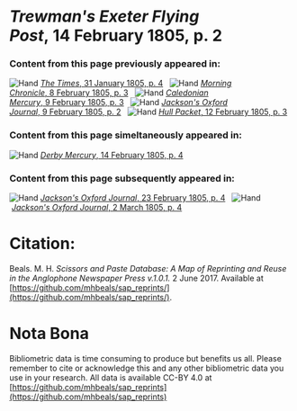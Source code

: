 # *Trewman's Exeter Flying Post*, 14 February 1805, p. 2  
  
### Content from this page previously appeared in:  
![Hand](http://scissorsandpaste.net/wp-content/uploads/2017/06/smallhandpointer.png) [*The Times*, 31 January 1805, p. 4](https://mhbeals.github.io/sap_html/The-Times/The-Times-31-January-1805-p-4)  
![Hand](http://scissorsandpaste.net/wp-content/uploads/2017/06/smallhandpointer.png) [*Morning Chronicle*, 8 February 1805, p. 3](https://mhbeals.github.io/sap_html/Morning-Chronicle/Morning-Chronicle-8-February-1805-p-3)  
![Hand](http://scissorsandpaste.net/wp-content/uploads/2017/06/smallhandpointer.png) [*Caledonian Mercury*, 9 February 1805, p. 3](https://mhbeals.github.io/sap_html/Caledonian-Mercury/Caledonian-Mercury-9-February-1805-p-3)  
![Hand](http://scissorsandpaste.net/wp-content/uploads/2017/06/smallhandpointer.png) [*Jackson's Oxford Journal*, 9 February 1805, p. 2](https://mhbeals.github.io/sap_html/Jackson's-Oxford-Journal/Jackson's-Oxford-Journal-9-February-1805-p-2)  
![Hand](http://scissorsandpaste.net/wp-content/uploads/2017/06/smallhandpointer.png) [*Hull Packet*, 12 February 1805, p. 3](https://mhbeals.github.io/sap_html/Hull-Packet/Hull-Packet-12-February-1805-p-3)  
  
### Content from this page simeltaneously appeared in:  
![Hand](http://scissorsandpaste.net/wp-content/uploads/2017/06/smallhandpointer.png) [*Derby Mercury*, 14 February 1805, p. 4](https://mhbeals.github.io/sap_html/Derby-Mercury/Derby-Mercury-14-February-1805-p-4)  
  
### Content from this page subsequently appeared in:  
![Hand](http://scissorsandpaste.net/wp-content/uploads/2017/06/smallhandpointer.png) [*Jackson's Oxford Journal*, 23 February 1805, p. 4](https://mhbeals.github.io/sap_html/Jackson's-Oxford-Journal/Jackson's-Oxford-Journal-23-February-1805-p-4)  
![Hand](http://scissorsandpaste.net/wp-content/uploads/2017/06/smallhandpointer.png) [*Jackson's Oxford Journal*, 2 March 1805, p. 4](https://mhbeals.github.io/sap_html/Jackson's-Oxford-Journal/Jackson's-Oxford-Journal-2-March-1805-p-4)  


# Citation: 

Beals. M. H. *Scissors and Paste Database: A Map of Reprinting and Reuse in the Anglophone Newspaper Press v.1.0.1.* 2 June 2017. Available at [https://github.com/mhbeals/sap_reprints/](https://github.com/mhbeals/sap_reprints/). 

# Nota Bona

Bibliometric data is time consuming to produce but benefits us all. Please remember to cite or acknowledge this and any other bibliometric data you use in your research. All data is available CC-BY 4.0 at [https://github.com/mhbeals/sap_reprints](https://github.com/mhbeals/sap_reprints)